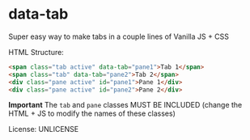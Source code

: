 # data-tab
Super easy way to make tabs in a couple lines of Vanilla JS + CSS

HTML Structure:
```html
<span class="tab active" data-tab="pane1">Tab 1</span>
<span class="tab" data-tab="pane2">Tab 2</span>
<div class="pane active" id="pane1">Pane 1</div>
<div class="pane active" id="pane2">Pane 2</div>
```

**Important** The `tab` and `pane` classes MUST BE INCLUDED (change the HTML + JS to modify the names of these classes)

License: UNLICENSE
